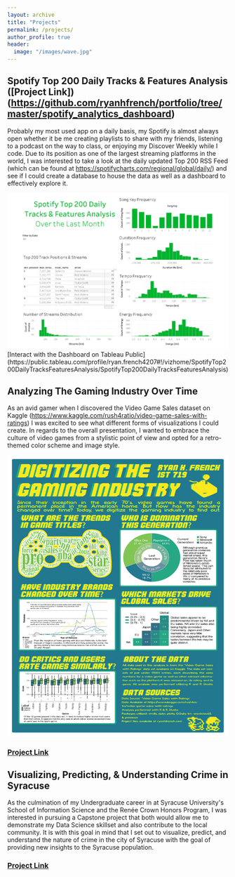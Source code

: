 ```yaml
---
layout: archive
title: "Projects"
permalink: /projects/
author_profile: true
header:
  image: "/images/wave.jpg"
---
```

## Spotify Top 200 Daily Tracks & Features Analysis ([Project Link])(https://github.com/ryanhfrench/portfolio/tree/master/spotify_analytics_dashboard)

Probably my most used app on a daily basis, my Spotify is almost always open whether it be me creating playlists to share with my friends, listening to a podcast on the way to class, or enjoying my Discover Weekly while I code. Due to its position as one of the largest streaming platforms in the world, I was interested to take a look at the daily updated Top 200 RSS Feed (which can be found at https://spotifycharts.com/regional/global/daily/) and see if I could create a database to house the data as well as a dashboard to effectively explore it.

<img src="/images/dashboard_image.png">
[Interact with the Dashboard on Tableau Public](https://public.tableau.com/profile/ryan.french4207#!/vizhome/SpotifyTop200DailyTracksFeaturesAnalysis/SpotifyTop200DailyTracksFeaturesAnalysis)

## Analyzing The Gaming Industry Over Time

As an avid gamer when I discovered the Video Game Sales dataset on Kaggle (https://www.kaggle.com/rush4ratio/video-game-sales-with-ratings) I was excited to see what different forms of visualizations I could create. In regards to the overall presentation, I wanted to embrace the culture of video games from a stylistic point of view and opted for a retro-themed color scheme and image style.

<img src="/images/poster_image.png">

### [Project Link](https://github.com/ryanhfrench/portfolio/tree/master/digitizing_the_gaming_industry)

## Visualizing, Predicting, & Understanding Crime in Syracuse

As the culmination of my Undergraduate career in at Syracuse University's School of Information Science and the Renée Crown Honors Program, I was interested in pursuing a Capstone project that both would allow me to demonstrate my Data Science skillset and also contribute to the local community. It is with this goal in mind that I set out to visualize, predict, and understand the nature of crime in the city of Syracuse with the goal of providing new insights to the Syracuse population.

### [Project Link](https://github.com/ryanhfrench/portfolio/tree/master/visualizing_predicting_understanding_crime_in_syracuse)
